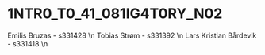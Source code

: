 # 1NTR0_T0_41_081IG4T0RY_N02


Emilis Bruzas - s331428 \n
Tobias Strøm - s331392 \n
Lars Kristian Bårdevik - s331418 \n
